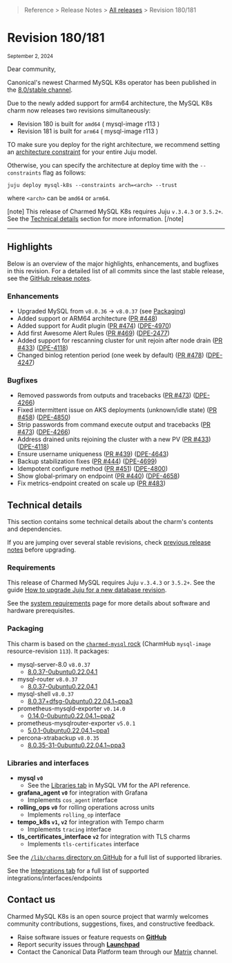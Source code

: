 > Reference > Release Notes > [All releases] > Revision 180/181

# Revision 180/181 
<sub>September 2, 2024</sub>

Dear community,

Canonical's newest Charmed MySQL K8s operator has been published in the [8.0/stable channel].

Due to the newly added support for arm64 architecture, the MySQL K8s charm now releases two revisions simultaneously:
* Revision 180 is built for `amd64` ( mysql-image  r113 )
* Revision 181 is built for `arm64` ( mysql-image  r113 )

TO make sure you deploy for the right architecture, we recommend setting an [architecture constraint](https://juju.is/docs/juju/constraint#heading--arch) for your entire Juju model.

Otherwise, you can specify the architecture at deploy time with the `--constraints` flag as follows:

```shell
juju deploy mysql-k8s --constraints arch=<arch> --trust
```
where `<arch>` can be `amd64` or `arm64`.

[note]
This release of Charmed MySQL K8s requires Juju `v.3.4.3` or `3.5.2+`. See the [Technical details](#technical-details) section for more information.
[/note]

---

## Highlights

Below is an overview of the major highlights, enhancements, and bugfixes in this revision. For a detailed list of all commits since the last stable release, see the [GitHub release notes].

### Enhancements
* Upgraded MySQL from `v8.0.36` -> `v8.0.37` (see [Packaging](#packaging))
* Added support or ARM64 architecture ([PR #448](https://github.com/canonical/mysql-k8s-operator/pull/448)) 
* Added support for Audit plugin ([PR #474](https://github.com/canonical/mysql-k8s-operator/pull/474)) ([DPE-4970](https://warthogs.atlassian.net/browse/DPE-4970))
*  Add first Awesome Alert Rules ([PR #469](https://github.com/canonical/mysql-k8s-operator/pull/469)) ([DPE-2477](https://warthogs.atlassian.net/browse/DPE-2477))
* Added support for rescanning cluster for unit rejoin after node drain ([PR #433](https://github.com/canonical/mysql-k8s-operator/pull/433)) ([DPE-4118](https://warthogs.atlassian.net/browse/DPE-4118))
* Changed binlog retention period (one week by default) ([PR #478](https://github.com/canonical/mysql-k8s-operator/pull/478)) ([DPE-4247](https://warthogs.atlassian.net/browse/DPE-4247))

### Bugfixes
* Removed passwords from outputs and tracebacks ([PR #473](https://github.com/canonical/mysql-k8s-operator/pull/473)) ([DPE-4266](https://warthogs.atlassian.net/browse/DPE-4266))
* Fixed intermittent issue on AKS deployments (unknown/idle state) ([PR #458](https://github.com/canonical/mysql-k8s-operator/pull/458)) ([DPE-4850](https://warthogs.atlassian.net/browse/DPE-4850))
* Strip passwords from command execute output and tracebacks ([PR #473](https://github.com/canonical/mysql-k8s-operator/pull/473)) ([DPE-4266](https://warthogs.atlassian.net/browse/DPE-4266))
* Address drained units rejoining the cluster with a new PV ([PR #433](https://github.com/canonical/mysql-k8s-operator/pull/433)) ([DPE-4118](https://warthogs.atlassian.net/browse/DPE-4118))
* Ensure username uniqueness ([PR #439](https://github.com/canonical/mysql-k8s-operator/pull/439)) ([DPE-4643](https://warthogs.atlassian.net/browse/DPE-4643))
* Backup stabilization fixes ([PR #444](https://github.com/canonical/mysql-k8s-operator/pull/444)) ([DPE-4699](https://warthogs.atlassian.net/browse/DPE-4699))
* Idempotent configure method ([PR #451](https://github.com/canonical/mysql-k8s-operator/pull/451)) ([DPE-4800](https://warthogs.atlassian.net/browse/DPE-4800))
* Show global-primary on endpoint ([PR #440](https://github.com/canonical/mysql-k8s-operator/pull/440)) ([DPE-4658](https://warthogs.atlassian.net/browse/DPE-4658))
* Fix metrics-endpoint created on scale up ([PR #483](https://github.com/canonical/mysql-k8s-operator/pull/483))

## Technical details
This section contains some technical details about the charm's contents and dependencies. 

If you are jumping over several stable revisions, check [previous release notes][All releases] before upgrading.

### Requirements
This release of Charmed MySQL requires Juju `v.3.4.3` or `3.5.2+`. See the guide [How to upgrade Juju for a new database revision].

See the [system requirements] page for more details about software and hardware prerequisites.

### Packaging
This charm is based on the [`charmed-mysql` rock]  (CharmHub  `mysql-image` resource-revision `113`). It packages:
- mysql-server-8.0 `v8.0.37`
  - [8.0.37-0ubuntu0.22.04.1]
- mysql-router `v8.0.37`
  - [8.0.37-0ubuntu0.22.04.1]
- mysql-shell `v8.0.37`
  - [8.0.37+dfsg-0ubuntu0.22.04.1~ppa3]
- prometheus-mysqld-exporter `v0.14.0`
  - [0.14.0-0ubuntu0.22.04.1~ppa2]
- prometheus-mysqlrouter-exporter `v5.0.1`
  - [5.0.1-0ubuntu0.22.04.1~ppa1]
- percona-xtrabackup `v8.0.35`
  - [8.0.35-31-0ubuntu0.22.04.1~ppa3]

### Libraries and interfaces
* **mysql `v0`**
  * See the [Libraries tab] in MySQL VM for the API reference. <!--doesn't exist in K8s page-->
* **grafana_agent `v0`** for integration with Grafana 
    * Implements  `cos_agent` interface
* **rolling_ops `v0`** for rolling operations across units 
    * Implements `rolling_op` interface
* **tempo_k8s `v1`, `v2`** for integration with Tempo charm
    * Implements `tracing` interface
* **tls_certificates_interface `v2`** for integration with TLS charms
    * Implements `tls-certificates` interface

See the [`/lib/charms` directory on GitHub] for a full list of supported libraries.

See the [Integrations tab] for a full list of supported integrations/interfaces/endpoints

## Contact us
  
Charmed MySQL K8s is an open source project that warmly welcomes community contributions, suggestions, fixes, and constructive feedback.  
* Raise software issues or feature requests on [**GitHub**](https://github.com/canonical/mysql-k8s-operator/issues)  
*  Report security issues through [**Launchpad**](https://wiki.ubuntu.com/DebuggingSecurity#How%20to%20File)  
* Contact the Canonical Data Platform team through our [Matrix](https://matrix.to/#/#charmhub-data-platform:ubuntu.com) channel.

<!-- LINKS -->
[8.0/stable channel]: https://charmhub.io/mysql-k8s?channel=8.0/stable
[GitHub release notes]: https://github.com/canonical/mysql-k8s-operator/releases/tag/rev181

[All releases]: /t/11878
[system requirements]: /t/11421
[How to upgrade Juju for a new database revision]: /t/14333

[Integrations tab]: https://charmhub.io/mysql-k8s/integrations
[Libraries tab]: https://charmhub.io/mysql/libraries

[`/lib/charms` directory on GitHub]: https://github.com/canonical/mysql-k8s-operator/tree/main/lib/charms

[`charmed-mysql` rock]: https://github.com/canonical/charmed-mysql-rock/pkgs/container/charmed-mysql
[8.0.37-0ubuntu0.22.04.1]: https://launchpad.net/ubuntu/+source/mysql-8.0/8.0.37-0ubuntu0.22.04.3
[8.0.37+dfsg-0ubuntu0.22.04.1~ppa3]: https://launchpad.net/~data-platform/+archive/ubuntu/mysql-shell
[0.14.0-0ubuntu0.22.04.1~ppa2]: https://launchpad.net/~data-platform/+archive/ubuntu/mysqld-exporter
[5.0.1-0ubuntu0.22.04.1~ppa1]: https://launchpad.net/~data-platform/+archive/ubuntu/mysqlrouter-exporter
[8.0.35-31-0ubuntu0.22.04.1~ppa3]: https://launchpad.net/~data-platform/+archive/ubuntu/xtrabackup